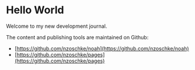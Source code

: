 # Hello World

Welcome to my new development journal.

The content and publishing tools are maintained on Github:

* [https://github.com/nzoschke/noah](https://github.com/nzoschke/noah)
* [https://github.com/nzoschke/pages](https://github.com/nzoschke/pages)